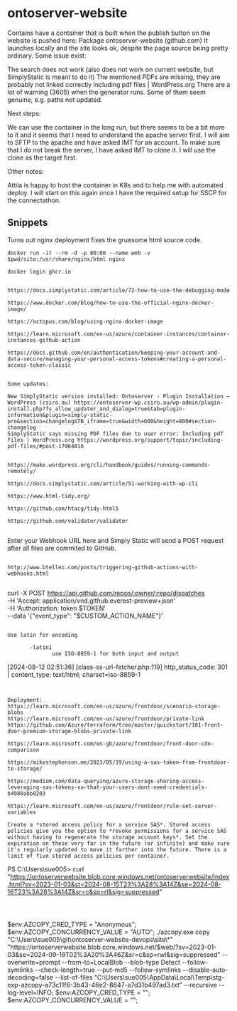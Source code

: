 # ontoserver-website

Contains have a container that is built when the publish button on the website is pushed here: Package ontoserver-website (github.com)
It launches locally and the site looks ok, despite the page source being pretty ordinary.
Some issue exist:

The search does not work (also does not work on current website, but SimplyStatic is meant to do it)
The mentioned PDFs are missing, they are probably not linked correctly Including pdf files | WordPress.org
There are a lot of warning (3605) when the generator runs. Some of them seem genuine, e.g. paths not updated.

Next steps:

We can use the container in the long run, but there seems to be a bit more to it and it seems that I need to understand the apache server first.
I will aim to SFTP to the apache and have asked IMT for an account.
To make sure that I do not break the server, I have asked IMT to clone it. I will use the clone as the target first.

Other notes:

Attila is happy to host the container in K8s and to help me with automated deploy.
I will start on this again once I have the required setup for SSCP for the connectathon.

## Snippets

Turns out nginx deployment fixes the gruesome html source code.


```
docker run -it --rm -d -p 80:80 --name web -v $pwd/site:/usr/share/nginx/html nginx
```

```
docker login ghcr.io


https://docs.simplystatic.com/article/72-how-to-use-the-debugging-mode

https://www.docker.com/blog/how-to-use-the-official-nginx-docker-image/

https://octopus.com/blog/using-nginx-docker-image

https://learn.microsoft.com/en-us/azure/container-instances/container-instances-github-action

https://docs.github.com/en/authentication/keeping-your-account-and-data-secure/managing-your-personal-access-tokens#creating-a-personal-access-token-classic


Some updates:

New SimplyStatic version installed: Ontoserver › Plugin Installation — WordPress (csiro.au) https://ontoserver-wp.csiro.au/wp-admin/plugin-install.php?fs_allow_updater_and_dialog=true&tab=plugin-information&plugin=simply-static-pro&section=changelog&TB_iframe=true&width=600&height=800#section-changelog
SimplyStatic says missing PDF files due to user error: ⁠Including pdf files | WordPress.org https://wordpress.org/support/topic/including-pdf-files/#post-17964816


https://make.wordpress.org/cli/handbook/guides/running-commands-remotely/

https://docs.simplystatic.com/article/51-working-with-wp-cli

https://www.html-tidy.org/

https://github.com/htacg/tidy-html5

https://github.com/validator/validator


```
Enter your Webhook URL here and Simply Static will send a POST request after all files are commited to GitHub.
```

http://www.btellez.com/posts/triggering-github-actions-with-webhooks.html


```
curl -X POST https://api.github.com/repos/:owner/:repo/dispatches \
-H 'Accept: application/vnd.github.everest-preview+json' \
-H 'Authorization: token $TOKEN' \
--data '{"event_type": "$CUSTOM_ACTION_NAME"}'
```

Use latin for encoding

       -latin1
              use ISO-8859-1 for both input and output

```
[2024-08-12 02:51:36] [class-ss-url-fetcher.php:119] http_status_code: 301 | content_type: text/html; charset=iso-8859-1
```


Deployment:
https://learn.microsoft.com/en-us/azure/frontdoor/scenario-storage-blobs
https://learn.microsoft.com/en-us/azure/frontdoor/private-link
https://github.com/Azure/terraform/tree/master/quickstart/101-front-door-premium-storage-blobs-private-link

https://learn.microsoft.com/en-gb/azure/frontdoor/front-door-cdn-comparison

https://mikestephenson.me/2023/05/19/using-a-sas-token-from-frontdoor-to-storage/

https://medium.com/data-querying/azure-storage-sharing-access-leveraging-sas-tokens-so-that-your-users-dont-need-credentials-b4988abb0203

https://learn.microsoft.com/en-us/azure/frontdoor/rule-set-server-variables

Create a *stored access policy for a service SAS*. Stored access policies give you the option to *revoke permissions for a service SAS without having to regenerate the storage account keys*. Set the expiration on these very far in the future (or infinite) and make sure it's regularly updated to move it farther into the future. There is a limit of five stored access policies per container.

```
PS C:\Users\sue005> curl "https://ontoserverwebsite.blob.core.windows.net/ontoserverwebsite/index.html?sv=2023-01-03&st=2024-08-15T23%3A28%3A14Z&se=2024-08-16T23%3A28%3A14Z&sr=c&sp=rl&sig=suppressed"
```



```
$env:AZCOPY_CRED_TYPE = "Anonymous";
$env:AZCOPY_CONCURRENCY_VALUE = "AUTO";
./azcopy.exe copy "C:\Users\sue005\git\ontoserver-website-devops\site\*" "https://ontoserverwebsite.blob.core.windows.net/$web/?sv=2023-01-03&se=2024-09-19T02%3A20%3A46Z&sr=c&sp=rwl&sig=suppressed" --overwrite=prompt --from-to=LocalBlob --blob-type Detect --follow-symlinks --check-length=true --put-md5 --follow-symlinks --disable-auto-decoding=false --list-of-files "C:\Users\sue005\AppData\Local\Temp\stg-exp-azcopy-a73c11f6-3b43-46e2-8647-a7d31b497ad3.txt" --recursive --log-level=INFO;
$env:AZCOPY_CRED_TYPE = "";
$env:AZCOPY_CONCURRENCY_VALUE = "";
```
